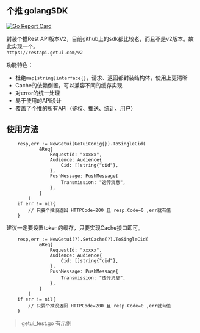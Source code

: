 个推 golangSDK
---
[![Go Report Card](https://goreportcard.com/badge/github.com/HYY-yu/getui)](https://goreportcard.com/report/github.com/HYY-yu/getui)

封装个推Rest API版本V2，目前github上的sdk都比较老，而且不是v2版本。故此实现一个。   
`https://restapi.getui.com/v2`   

功能特色：

- 杜绝`map[string]interface{}`，请求、返回都封装结构体，使用上更清晰
- Cache的依赖倒置，可以兼容不同的缓存实现
- 对error的统一处理
- 易于使用的API设计
- 覆盖了个推的所有API（鉴权、推送、统计、用户）

使用方法
---

```golang
    resp,err := NewGetui(GeTuiConig{}).ToSingleCid(
			&Req{
				RequestId: "xxxxx",
				Audience: Audience{
					Cid: []string{"cid"},
				},
				PushMessage: PushMessage{
					Transmission: "透传消息",
				},
			}
		)
	if err != nil{
		// 只要个推没返回 HTTPCode=200 且 resp.Code=0 ,err就有值
	}
```

建议一定要设置token的缓存，只要实现Cache接口即可。

```golang
    resp,err := NewGetui(?).SetCache(?).ToSingleCid(
			&Req{
				RequestId: "xxxxx",
				Audience: Audience{
					Cid: []string{"cid"},
				},
				PushMessage: PushMessage{
					Transmission: "透传消息",
				},
			}
		)
	if err != nil{
		// 只要个推没返回 HTTPCode=200 且 resp.Code=0 ,err就有值
	}
```


> getui_test.go 有示例